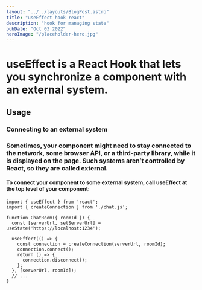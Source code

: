 ```yaml
---
layout: "../../layouts/BlogPost.astro"
title: "useEffect hook react"
description: "hook for managing state"
pubDate: "Oct 03 2022"
heroImage: "/placeholder-hero.jpg"
---
```


<h1>useEffect is a React Hook that lets you synchronize a component with an external system.</h1>

## Usage

### Connecting to an external system

### Sometimes, your component might need to stay connected to the network, some browser API, or a third-party library, while it is displayed on the page. Such systems aren’t controlled by React, so they are called external.

#### To connect your component to some external system, call useEffect at the top level of your component:

```
import { useEffect } from 'react';
import { createConnection } from './chat.js';

function ChatRoom({ roomId }) {
  const [serverUrl, setServerUrl] = useState('https://localhost:1234');

  useEffect(() => {
  	const connection = createConnection(serverUrl, roomId);
    connection.connect();
  	return () => {
      connection.disconnect();
  	};
  }, [serverUrl, roomId]);
  // ...
}
```

